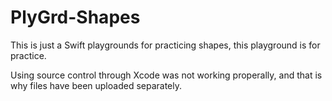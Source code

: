 # PlyGrd-Shapes
This is just a Swift playgrounds for practicing shapes,
this playground is for practice.

Using source control through Xcode was not working properally, and that is why files have been uploaded separately.
